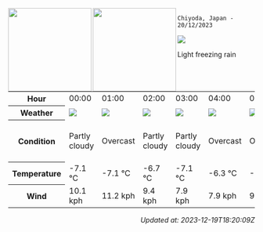 <div><img align="left" height="170px" src="https://github-readme-stats.vercel.app/api?username=ryota-murakami&show_icons=true&theme=gotham" /><img align="left" height="170px" src="https://github-readme-stats.vercel.app/api/top-langs/?username=ryota-murakami&theme=gotham&layout=compact" /></div>



`Chiyoda, Japan - 20/12/2023`

<img src="https://cdn.weatherapi.com/weather/64x64/day/311.png"/>

Light freezing rain


<table>
    <tr>
        <th>Hour</th>
        <td>00:00</td><td>01:00</td><td>02:00</td><td>03:00</td><td>04:00</td><td>05:00</td><td>06:00</td><td>07:00</td><td>08:00</td><td>09:00</td><td>10:00</td><td>11:00</td><td>12:00</td><td>13:00</td><td>14:00</td><td>15:00</td><td>16:00</td><td>17:00</td><td>18:00</td><td>19:00</td><td>20:00</td><td>21:00</td><td>22:00</td><td>23:00</td>
    </tr>
    <tr>
        <th>Weather</th>
        <td><img src="https://cdn.weatherapi.com/weather/64x64/night/116.png"></img></td><td><img src="https://cdn.weatherapi.com/weather/64x64/night/122.png"></img></td><td><img src="https://cdn.weatherapi.com/weather/64x64/night/116.png"></img></td><td><img src="https://cdn.weatherapi.com/weather/64x64/night/116.png"></img></td><td><img src="https://cdn.weatherapi.com/weather/64x64/night/122.png"></img></td><td><img src="https://cdn.weatherapi.com/weather/64x64/night/122.png"></img></td><td><img src="https://cdn.weatherapi.com/weather/64x64/night/116.png"></img></td><td><img src="https://cdn.weatherapi.com/weather/64x64/day/116.png"></img></td><td><img src="https://cdn.weatherapi.com/weather/64x64/day/116.png"></img></td><td><img src="https://cdn.weatherapi.com/weather/64x64/day/311.png"></img></td><td><img src="https://cdn.weatherapi.com/weather/64x64/day/326.png"></img></td><td><img src="https://cdn.weatherapi.com/weather/64x64/day/371.png"></img></td><td><img src="https://cdn.weatherapi.com/weather/64x64/day/371.png"></img></td><td><img src="https://cdn.weatherapi.com/weather/64x64/day/368.png"></img></td><td><img src="https://cdn.weatherapi.com/weather/64x64/day/116.png"></img></td><td><img src="https://cdn.weatherapi.com/weather/64x64/day/311.png"></img></td><td><img src="https://cdn.weatherapi.com/weather/64x64/night/368.png"></img></td><td><img src="https://cdn.weatherapi.com/weather/64x64/night/113.png"></img></td><td><img src="https://cdn.weatherapi.com/weather/64x64/night/113.png"></img></td><td><img src="https://cdn.weatherapi.com/weather/64x64/night/116.png"></img></td><td><img src="https://cdn.weatherapi.com/weather/64x64/night/311.png"></img></td><td><img src="https://cdn.weatherapi.com/weather/64x64/night/371.png"></img></td><td><img src="https://cdn.weatherapi.com/weather/64x64/night/326.png"></img></td><td><img src="https://cdn.weatherapi.com/weather/64x64/night/122.png"></img></td>
    </tr>
    <tr>
        <th>Condition</th>
        <td width="200px">Partly cloudy</td><td width="200px">Overcast</td><td width="200px">Partly cloudy</td><td width="200px">Partly cloudy</td><td width="200px">Overcast</td><td width="200px">Overcast</td><td width="200px">Partly cloudy</td><td width="200px">Partly cloudy</td><td width="200px">Partly cloudy</td><td width="200px">Light freezing rain</td><td width="200px">Light snow</td><td width="200px">Moderate or heavy snow showers</td><td width="200px">Moderate or heavy snow showers</td><td width="200px">Light snow showers</td><td width="200px">Partly cloudy</td><td width="200px">Light freezing rain</td><td width="200px">Light snow showers</td><td width="200px">Clear</td><td width="200px">Clear</td><td width="200px">Partly cloudy</td><td width="200px">Light freezing rain</td><td width="200px">Moderate or heavy snow showers</td><td width="200px">Light snow</td><td width="200px">Overcast</td>
    </tr>
    <tr>
        <th>Temperature</th>
        <td>-7.1 °C</td><td>-7.1 °C</td><td>-6.7 °C</td><td>-7.1 °C</td><td>-6.3 °C</td><td>-5.7 °C</td><td>-5.9 °C</td><td>-6.3 °C</td><td>-5.4 °C</td><td>-3.6 °C</td><td>-2.5 °C</td><td>-2.1 °C</td><td>-2.7 °C</td><td>-2.7 °C</td><td>-3 °C</td><td>-3.6 °C</td><td>-4.6 °C</td><td>-5.2 °C</td><td>-5 °C</td><td>-5.2 °C</td><td>-6.1 °C</td><td>-6.6 °C</td><td>-6.4 °C</td><td>-6.1 °C</td>
    </tr>
    <tr>
        <th>Wind</th>
        <td>10.1 kph</td><td>11.2 kph</td><td>9.4 kph</td><td>7.9 kph</td><td>7.9 kph</td><td>9 kph</td><td>9.7 kph</td><td>10.4 kph</td><td>11.5 kph</td><td>12.6 kph</td><td>14.4 kph</td><td>15.8 kph</td><td>18.4 kph</td><td>21.6 kph</td><td>21.6 kph</td><td>20.5 kph</td><td>18.7 kph</td><td>15.8 kph</td><td>18.4 kph</td><td>16.9 kph</td><td>15.8 kph</td><td>14.4 kph</td><td>13.3 kph</td><td>13 kph</td>
    </tr>
</table>


<div align="right">

*Updated at: 2023-12-19T18:20:09Z*

</div>

